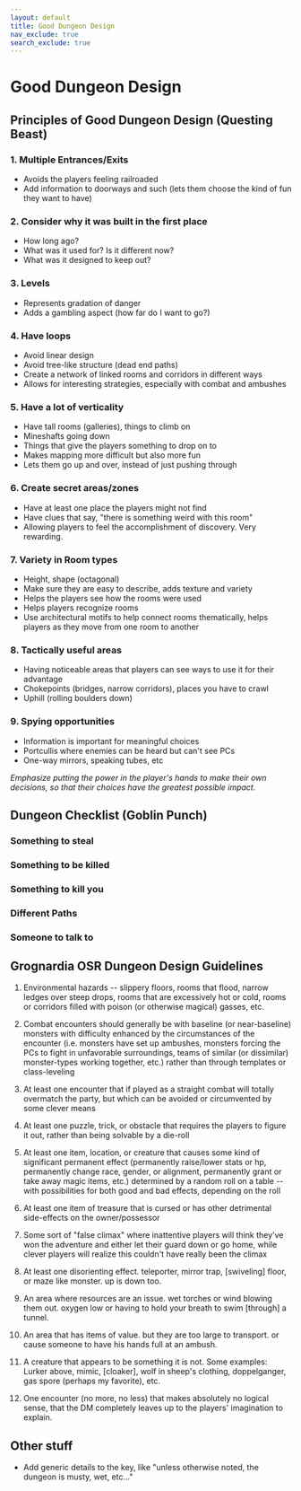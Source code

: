 ```yaml
---
layout: default
title: Good Dungeon Design
nav_exclude: true
search_exclude: true
---
```


# Good Dungeon Design

## Principles of Good Dungeon Design (Questing Beast)
### 1. Multiple Entrances/Exits
- Avoids the players feeling railroaded
- Add information to doorways and such (lets them choose the kind of fun they want to have)

### 2. Consider why it was built in the first place
- How long ago?
- What was it used for? Is it different now?
- What was it designed to keep out?

### 3. Levels
- Represents gradation of danger
- Adds a gambling aspect (how far do I want to go?)

### 4. Have loops
- Avoid linear design
- Avoid tree-like structure (dead end paths)
- Create a network of linked rooms and corridors in different ways
- Allows for interesting strategies, especially with combat and ambushes

### 5. Have a lot of verticality
- Have tall rooms (galleries), things to climb on
- Mineshafts going down
- Things that give the players something to drop on to
- Makes mapping more difficult but also more fun
- Lets them go up and over, instead of just pushing through

### 6. Create secret areas/zones
- Have at least one place the players might not find
- Have clues that say, "there is something weird with this room"
- Allowing players to feel the accomplishment of discovery. Very rewarding.

### 7. Variety in Room types
- Height, shape (octagonal)
- Make sure they are easy to describe, adds texture and variety
- Helps the players see how the rooms were used
- Helps players recognize rooms
- Use architectural motifs to help connect rooms thematically, helps players as they move from one room to another

### 8. Tactically useful areas
- Having noticeable areas that players can see ways to use it for their advantage
- Chokepoints (bridges, narrow corridors), places you have to crawl
- Uphill (rolling boulders down)

### 9. Spying opportunities
- Information is important for meaningful choices
- Portcullis where enemies can be heard but can't see PCs
- One-way mirrors, speaking tubes, etc

_Emphasize putting the power in the player's hands to make their own decisions, so that their choices have the greatest possible impact._

## Dungeon Checklist (Goblin Punch)
### Something to steal


### Something to be killed

### Something to kill you

### Different Paths

### Someone to talk to

## Grognardia OSR Dungeon Design Guidelines
1. Environmental hazards -- slippery floors, rooms that flood, narrow ledges over steep drops, rooms that are excessively hot or cold, rooms or corridors filled with poison (or otherwise magical) gasses, etc.

2. Combat encounters should generally be with baseline (or near-baseline) monsters with difficulty enhanced by the circumstances of the encounter (i.e. monsters have set up ambushes, monsters forcing the PCs to fight in unfavorable surroundings, teams of similar (or dissimilar) monster-types working together, etc.) rather than through templates or class-leveling

3. At least one encounter that if played as a straight combat will totally overmatch the party, but which can be avoided or circumvented by some clever means

4. At least one puzzle, trick, or obstacle that requires the players to figure it out, rather than being solvable by a die-roll

5. At least one item, location, or creature that causes some kind of significant permanent effect (permanently raise/lower stats or hp, permanently change race, gender, or alignment, permanently grant or take away magic items, etc.) determined by a random roll on a table -- with possibilities for both good and bad effects, depending on the roll

6. At least one item of treasure that is cursed or has other detrimental side-effects on the owner/possessor

7. Some sort of "false climax" where inattentive players will think they've won the adventure and either let their guard down or go home, while clever players will realize this couldn't have really been the climax

8. At least one disorienting effect. teleporter, mirror trap, [swiveling] floor, or maze like monster. up is down too.

9. An area where resources are an issue. wet torches or wind blowing them out. oxygen low or having to hold your breath to swim [through] a tunnel.

10. An area that has items of value. but they are too large to transport. or cause someone to have his hands full at an ambush.

11. A creature that appears to be something it is not. Some examples: Lurker above, mimic, [cloaker], wolf in sheep's clothing, doppelganger, gas spore (perhaps my favorite), etc.

12. One encounter (no more, no less) that makes absolutely no logical sense, that the DM completely leaves up to the players' imagination to explain.

## Other stuff
- Add generic details to the key, like "unless otherwise noted, the dungeon is musty, wet, etc..."
